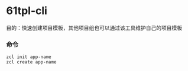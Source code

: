 # 61tpl-cli

目的：快速创建项目模板，其他项目组也可以通过该工具维护自己的项目模板

### 命令
```
zcl init app-name
zcl create app-name
```